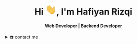 <div align="center">
<h1 align="center">Hi <img width="35" src="https://github.com/1999AZZAR/1999AZZAR/blob/main/resources/img/waving.gif">, I'm Hafiyan Rizqi</h1>
<h4 align="center">Web Developer | Backend Developer</h4>
</div>

<details>
  <summary>☎️ contact me</summary>
<div>
  <samp>
    <h2 align="center">how to reach me :</h2>
    <p align="center">
      <br/>
      <a href="https://www.linkedin.com/in/hafiyanrizqisanjaya/" target="blank"><img align="center"
         src="https://img.shields.io/badge/linkedin-%231DA1F2.svg?style=for-the-badge&logo=linkedin&logoColor=white"
         alt="azzar" height="30"/></a>
      <a href="https://www.instagram.com/hafiyanrizqi.dev/" target="blank"><img align="center"
         src="https://img.shields.io/badge/instagram-%23E4405F.svg?style=for-the-badge&logo=Instagram&logoColor=white"
         alt="azzar" height="30"/></a>
    </p>
  </samp>
</div>
</details>
